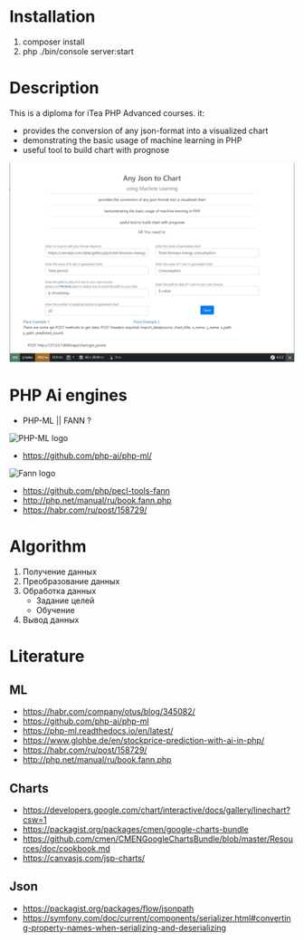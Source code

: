 # Installation
1. composer install
2. php ./bin/console server:start

# Description

This is a diploma for iTea PHP Advanced courses. it:

* provides the conversion of any json-format into a visualized chart
* demonstrating the basic usage of machine learning in PHP
* useful tool to build chart with prognose

![PHP-ML logo](public/images/Json2Chart.jpg)

# PHP Ai engines

* PHP-ML || FANN ?

![PHP-ML logo](https://github.com/php-ai/php-ml/raw/master/docs/assets/php-ml-logo.png)

* https://github.com/php-ai/php-ml/

![Fann logo](https://avatars2.githubusercontent.com/u/6076229?s=200&v=4)

* https://github.com/php/pecl-tools-fann
* http://php.net/manual/ru/book.fann.php
* https://habr.com/ru/post/158729/

# Algorithm

1. Получение данных
2. Преобразование данных
3. Обработка данных
    * Задание целей 
    * Обучение 
4. Вывод данных

# Literature

## ML

* https://habr.com/company/otus/blog/345082/
* https://github.com/php-ai/php-ml
* https://php-ml.readthedocs.io/en/latest/
* https://www.glohbe.de/en/stockprice-prediction-with-ai-in-php/
* https://habr.com/ru/post/158729/
* http://php.net/manual/ru/book.fann.php

## Charts

* https://developers.google.com/chart/interactive/docs/gallery/linechart?csw=1
* https://packagist.org/packages/cmen/google-charts-bundle
* https://github.com/cmen/CMENGoogleChartsBundle/blob/master/Resources/doc/cookbook.md
* https://canvasjs.com/jsp-charts/

## Json

* https://packagist.org/packages/flow/jsonpath
* https://symfony.com/doc/current/components/serializer.html#converting-property-names-when-serializing-and-deserializing
